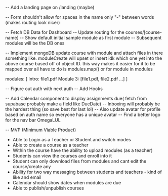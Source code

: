 <!-- -- Add a module component for course details page -->

<!-- -- Re-design the left side bar nav on course details -->

<!-- -- Update buttons for course details -->

-- Add a landing page on /landing (maybe)

<!-- -- Implement createCourse modal -->

<!-- -- Implement mongoDB createCourse -->

<!-- Create Course:
id: ObjectID
courseName: Calc 101
subject: Math
description: lorem ipsums
published: True
term: "2023-2024" -->

-- Form shouldn't allow for spaces in the name only "-" between words (makes routing look nicer)

-- Fetch DB Data for Dashboard
-- Update routing for the courses/[course-name]
-- Show default initial sample module as first module
-- Subsequent modules will be the DB ones

-- Implement mongoDB update course with module and attach files in there
something like. moduleCreate will upset or insert idk which one yet into the above course
based off of object ID. this way makes it easier for it to be mapped over
all have to do is modules.map() or for module in modules

modules: [
Intro: file1.pdf
Module 3: [file1.pdf, file2.pdf ...]
]

-- Figure out auth with next auth
-- Add Hooks

-- Add Calendar component to display assignments due( fetch from supabase probably make a field like DueDate)
-- Inboxing will probably be the hardest thing (so save best for last lol)
-- Also update avatar for profile based on auth name so everyone has a unique avatar
-- Find a better logo for the nav bar OmegaLUL

<!-- -- Design the login page -->

-- MVP (Minimum Viable Product)

- Able to Login as a Teacher or Student and switch modes
- Able to create a course as a teacher
- Within the course have the ability to upload modules (as a teacher)
- Students can view the courses and enroll into it
- Student can only download files from modules and cant edit the course/create any
- Ability for two way messaging between students and teachers - kind of like and email
- Calendar should show dates when modules are due
- Able to publish/unpublish courses
